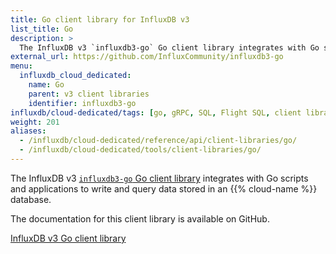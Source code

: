 ```yaml
---
title: Go client library for InfluxDB v3
list_title: Go
description: >
  The InfluxDB v3 `influxdb3-go` Go client library integrates with Go scripts and applications to write and query data stored in an InfluxDB Cloud Dedicated database.
external_url: https://github.com/InfluxCommunity/influxdb3-go
menu:
  influxdb_cloud_dedicated:
    name: Go
    parent: v3 client libraries
    identifier: influxdb3-go
influxdb/cloud-dedicated/tags: [go, gRPC, SQL, Flight SQL, client libraries]
weight: 201
aliases:
  - /influxdb/cloud-dedicated/reference/api/client-libraries/go/
  - /influxdb/cloud-dedicated/tools/client-libraries/go/
---
```


The InfluxDB v3 [`influxdb3-go` Go client library](https://github.com/InfluxCommunity/influxdb3-go) integrates with Go scripts and applications
to write and query data stored in an {{% cloud-name %}} database.

The documentation for this client library is available on GitHub.

<a href="https://github.com/InfluxCommunity/influxdb3-go" target="_blank" class="btn github">InfluxDB v3 Go client library</a>
